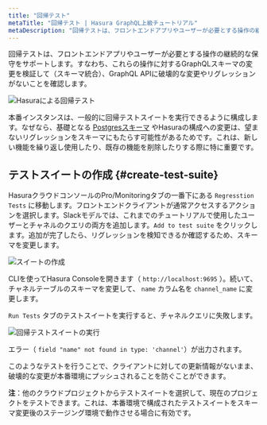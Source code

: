 ```yaml
---
title: "回帰テスト"
metaTitle: "回帰テスト | Hasura GraphQL上級チュートリアル"
metaDescription: "回帰テストは、フロントエンドアプリやユーザーが必要とする操作の継続的な保守をサポートします"
---
```


回帰テストは、フロントエンドアプリやユーザーが必要とする操作の継続的な保守をサポートします。すなわち、これらの操作に対するGraphQLスキーマの変更を検証して（スキーマ統合）、GraphQL APIに破壊的な変更やリグレッションがないことを確認します。

![Hasuraによる回帰テスト](https://hasura.io/blog/content/images/2020/02/regression-testing-diagram-2.png)

本番インスタンスは、一般的に回帰テストスイートを実行できるように構成します。なぜなら、基礎となる [Postgresスキーマ](https://hasura.io/learn/database/postgresql/core-concepts/1-postgresql-schema/) やHasuraの構成への変更は、望まないリグレッションをスキーマにもたらす可能性があるためです。これは、新しい機能を繰り返し使用したり、既存の機能を削除したりする際に特に重要です。

## テストスイートの作成 {#create-test-suite}

HasuraクラウドコンソールのPro/Monitoringタブの一番下にある `Regresstion Tests` に移動します。フロントエンドクライアントが通常アクセスするアクションを選択します。Slackモデルでは、これまでのチュートリアルで使用したユーザーとチャネルのクエリの両方を追加します。`Add to test suite` をクリックします。追加が完了したら、リグレッションを検知できるか確認するため、スキーマを変更します。

![スイートの作成](https://graphql-engine-cdn.hasura.io/learn-hasura/assets/graphql-hasura-advanced/regression-test-suite.png)

CLIを使ってHasura Consoleを開きます（ `http://localhost:9695` ）。続いて、チャネルテーブルのスキーマを変更して、 `name` カラム名を `channel_name` に変更します。

`Run Tests` タブのテストスイートを実行すると、チャネルクエリに失敗します。

![回帰テストスイートの実行](https://graphql-engine-cdn.hasura.io/learn-hasura/assets/graphql-hasura-advanced/regression-test-run.png)

エラー（ `field "name" not found in type: 'channel'`）が出力されます。

このようなテストを行うことで、クライアントに対しての更新情報がないまま、破壊的な変更が本番環境にプッシュされることを防ぐことができます。

**注**：他のクラウドプロジェクトからテストスイートを選択して、現在のプロジェクトをテストできます。これは、本番環境で構成されたテストスイートをスキーマ変更後のステージング環境で動作させる場合に有効です。
